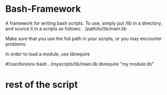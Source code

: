 Bash-Framework
==============

A framework for writing bash scripts. To use, simply put /lib in a directory, and source it in a scripts as follows:
. /path/to/lib/main.lib

Make sure that you use the full path in your scripts, or you may encounter problems.

In order to load a module, use librequire

#!/usr/bin/env bash
. /myscripts/lib/main.lib
librequire "my module.lib"
# rest of the script


